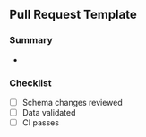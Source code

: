 ## Pull Request Template

### Summary

- 

### Checklist
- [ ] Schema changes reviewed
- [ ] Data validated
- [ ] CI passes
